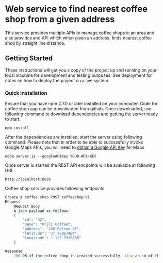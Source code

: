 # Web service to find nearest coffee shop from a given address

This service provides multiple APIs to manage coffee shops in an area and also provides and API which when given an address, finds nearest coffee shop by straight line distance.

## Getting Started

These instructions will get you a copy of the project up and running on your local machine for development and testing purposes. See deployment for notes on how to deploy the project on a live system.

### Quick installation

Ensure that you have npm 2.7.0 or later installed on your computer. Code for coffee shop app can be downloaded from github. Once downloaded, use following command to download dependencies and getting the server ready to start.

```
npm install
```

After the dependencies are installed, start the server using following command. Please note that in order to be able to successfully invoke Google Maps APIs, you will need to [obtain a Google API Key](https://developers.google.com/maps/documentation/geocoding/start#get-a-key) for Maps 

```
node server.js --googleAPIKey YOUR-API-KEY
```

Once server is started the REST API endpoints will be available at following URL 

```
http://localhost:8080
```

Coffee shop service provides following endpoints

```js
Create a coffee shop POST coffeeshop/v1
Request
	Request Body
	A json payload as follows:
	{
		"id": "32",
		"name": "Philz Coffee",
		"address": "300 Folsom St",
		"latitude": "37.78867984",
		"longitude": "-122.3928865"
	}

Response
	200 OK if the coffee shop is created successfully. Also an id of the coffee shop just created.
	
